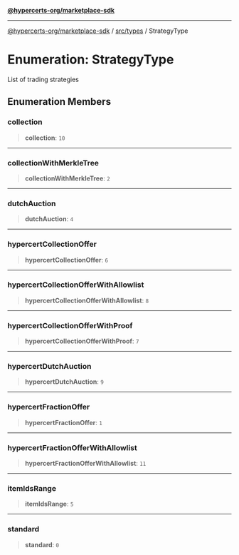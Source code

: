 [**@hypercerts-org/marketplace-sdk**](../../../README.md)

***

[@hypercerts-org/marketplace-sdk](../../../README.md) / [src/types](../README.md) / StrategyType

# Enumeration: StrategyType

List of trading strategies

## Enumeration Members

### collection

> **collection**: `10`

***

### collectionWithMerkleTree

> **collectionWithMerkleTree**: `2`

***

### dutchAuction

> **dutchAuction**: `4`

***

### hypercertCollectionOffer

> **hypercertCollectionOffer**: `6`

***

### hypercertCollectionOfferWithAllowlist

> **hypercertCollectionOfferWithAllowlist**: `8`

***

### hypercertCollectionOfferWithProof

> **hypercertCollectionOfferWithProof**: `7`

***

### hypercertDutchAuction

> **hypercertDutchAuction**: `9`

***

### hypercertFractionOffer

> **hypercertFractionOffer**: `1`

***

### hypercertFractionOfferWithAllowlist

> **hypercertFractionOfferWithAllowlist**: `11`

***

### itemIdsRange

> **itemIdsRange**: `5`

***

### standard

> **standard**: `0`
